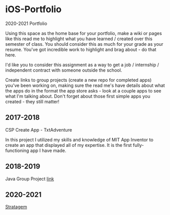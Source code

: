 # iOS-Portfolio
2020-2021 Portfolio

Using this space as the home base for your portfolio, make a wiki or pages like this read me to highlight what you have learned / created over this semester of class. You should consider this as much for your grade as your resume. You've got incredible work to highlight and brag about - do that here. 

I'd like you to consider this assignment as a way to get a job / internship / independent contract with someone outside the school.

Create links to group projects (create a new repo for completed apps) you've been working on, making sure the read me's have details about what the apps do in the format the app store asks - look at a couple apps to see what I'm talking about. Don't forget about those first simple apps you created - they still matter!



## 2017-2018
CSP Create App - TxtAdventure

In this project I utilized my skills and knowledge of MIT App Inventor to create an app that displayed all of my expertise. It is the first fully-functioning app I have made.

## 2018-2019
Java Group Project [link]()


## 2020-2021
[Stratagem](https://github.com/LifeDrain28/stratagem)
